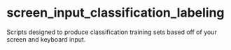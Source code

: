 # screen_input_classification_labeling
Scripts designed to produce classification training sets based off of your screen and keyboard input.
